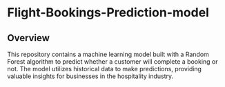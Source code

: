 # Flight-Bookings-Prediction-model
## Overview

This repository contains a machine learning model built with a Random Forest algorithm to predict whether a customer will complete a booking or not. The model utilizes historical data to make predictions, providing valuable insights for businesses in the hospitality industry.
